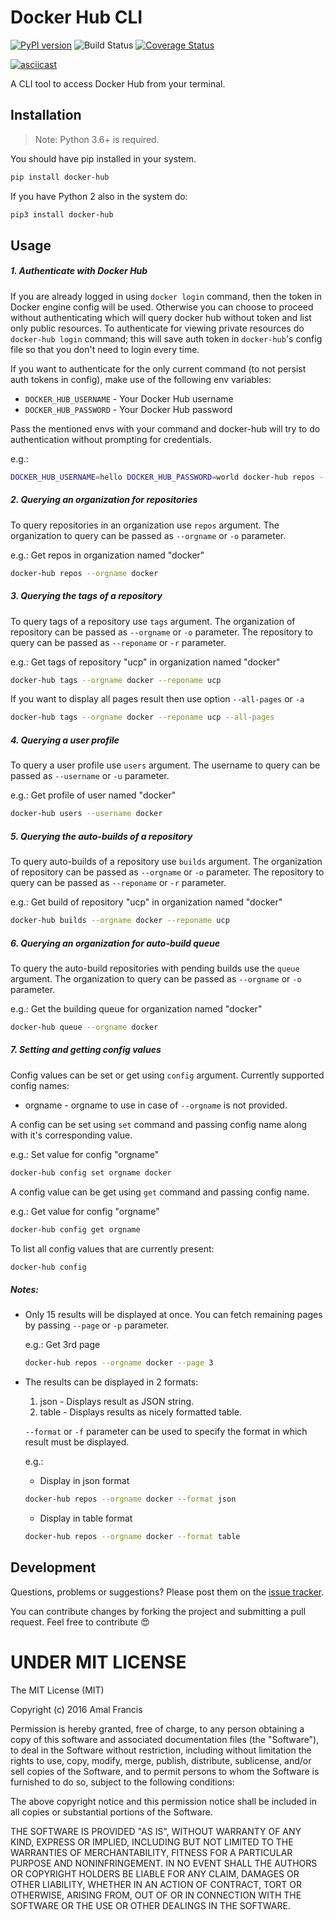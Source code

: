 Docker Hub CLI
========
[![PyPI version](https://badge.fury.io/py/docker-hub.svg)](https://badge.fury.io/py/docker-hub)
![Build Status](https://github.com/amalfra/docker-hub/actions/workflows/test.yml/badge.svg?branch=main)
[![Coverage Status](https://coveralls.io/repos/github/amalfra/docker-hub/badge.svg?branch=master)](https://coveralls.io/github/amalfra/docker-hub?branch=master)

[![asciicast](https://asciinema.org/a/504155.svg)](https://asciinema.org/a/504155)

A CLI tool to access Docker Hub from your terminal.

## Installation
> Note: Python 3.6+ is required.

You should have pip installed in your system.
```sh
pip install docker-hub
```
If you have Python 2 also in the system do:
```sh
pip3 install docker-hub
```

## Usage
##### 1. Authenticate with Docker Hub
If you are already logged in using `docker login` command, then the token in Docker engine config will be used. Otherwise you can choose to proceed without authenticating which will query docker hub without token and list only public resources. To authenticate for viewing private resources do `docker-hub login` command; this will save auth token in `docker-hub`'s config file so that you don't need to login every time.

If you want to authenticate for the only current command (to not persist auth tokens in config), make use of the following env variables:

  * `DOCKER_HUB_USERNAME` - Your Docker Hub username
  * `DOCKER_HUB_PASSWORD` - Your Docker Hub password

Pass the mentioned envs with your command and docker-hub will try to do authentication without prompting for credentials.

e.g.:
```sh
DOCKER_HUB_USERNAME=hello DOCKER_HUB_PASSWORD=world docker-hub repos --orgname docker
```

##### 2. Querying an organization for repositories
To query repositories in an organization use `repos` argument. The organization to query can be passed as `--orgname` or `-o` parameter.

e.g.: Get repos in organization named "docker"
```sh
docker-hub repos --orgname docker
```

##### 3. Querying the tags of a repository
To query tags of a repository use `tags` argument. The organization of repository can be passed as `--orgname` or `-o` parameter. The repository to query can be passed as `--reponame` or `-r` parameter.

e.g.: Get tags of repository "ucp" in organization named "docker"
```sh
docker-hub tags --orgname docker --reponame ucp
```

If you want to display all pages result then use option `--all-pages` or `-a`
```sh
docker-hub tags --orgname docker --reponame ucp --all-pages
```

##### 4. Querying a user profile
To query a user profile use `users` argument. The username to query can be passed as `--username` or `-u` parameter.

e.g.: Get profile of user named "docker"
```sh
docker-hub users --username docker
```

##### 5. Querying the auto-builds of a repository
To query auto-builds of a repository use `builds` argument. The organization of repository can be passed as `--orgname` or `-o` parameter. The repository to query can be passed as `--reponame` or `-r` parameter.

e.g.: Get build of repository "ucp" in organization named "docker"
```sh
docker-hub builds --orgname docker --reponame ucp
```

##### 6. Querying an organization for auto-build queue
To query the auto-build repositories with pending builds use the `queue` argument. The organization to query can be passed as `--orgname` or `-o` parameter.

e.g.: Get the building queue for organization named "docker"
```sh
docker-hub queue --orgname docker
```

##### 7. Setting and getting config values
Config values can be set or get using `config` argument. Currently supported config names:
* orgname - orgname to use in case of `--orgname` is not provided.

A config can be set using `set` command and passing config name along with it's corresponding value.

e.g.: Set value for config "orgname"
```sh
docker-hub config set orgname docker
```

A config value can be get using `get` command and passing config name.

e.g.: Get value for config "orgname"
```sh
docker-hub config get orgname
```

To list all config values that are currently present:
```sh
docker-hub config
```

##### Notes:
* Only 15 results will be displayed at once. You can fetch remaining pages by passing `--page` or `-p` parameter.

  e.g.: Get 3rd page
  ```sh
  docker-hub repos --orgname docker --page 3
  ```
* The results can be displayed in 2 formats:
  1. json - Displays result as JSON string.
  2. table - Displays results as nicely formatted table.

  `--format` or `-f` parameter can be used to specify the format in which result must be displayed.

  e.g.:
  * Display in json format
  ```sh
  docker-hub repos --orgname docker --format json
  ```

  * Display in table format
  ```sh
  docker-hub repos --orgname docker --format table
  ```

## Development
Questions, problems or suggestions? Please post them on the [issue tracker](https://github.com/amalfra/docker-hub/issues).

You can contribute changes by forking the project and submitting a pull request. Feel free to contribute :heart_eyes:

UNDER MIT LICENSE
=================

The MIT License (MIT)

Copyright (c) 2016 Amal Francis

Permission is hereby granted, free of charge, to any person obtaining a copy of this software and associated documentation files (the "Software"), to deal in the Software without restriction, including without limitation the rights to use, copy, modify, merge, publish, distribute, sublicense, and/or sell copies of the Software, and to permit persons to whom the Software is furnished to do so, subject to the following conditions:

The above copyright notice and this permission notice shall be included in all copies or substantial portions of the Software.

THE SOFTWARE IS PROVIDED "AS IS", WITHOUT WARRANTY OF ANY KIND, EXPRESS OR IMPLIED, INCLUDING BUT NOT LIMITED TO THE WARRANTIES OF MERCHANTABILITY, FITNESS FOR A PARTICULAR PURPOSE AND NONINFRINGEMENT. IN NO EVENT SHALL THE AUTHORS OR COPYRIGHT HOLDERS BE LIABLE FOR ANY CLAIM, DAMAGES OR OTHER LIABILITY, WHETHER IN AN ACTION OF CONTRACT, TORT OR OTHERWISE, ARISING FROM, OUT OF OR IN CONNECTION WITH THE SOFTWARE OR THE USE OR OTHER DEALINGS IN THE SOFTWARE.

